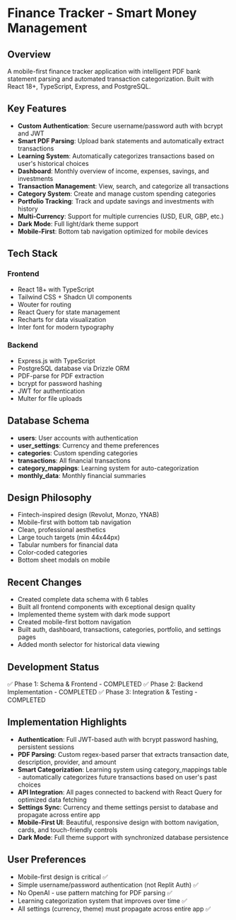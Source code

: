 # Finance Tracker - Smart Money Management

## Overview
A mobile-first finance tracker application with intelligent PDF bank statement parsing and automated transaction categorization. Built with React 18+, TypeScript, Express, and PostgreSQL.

## Key Features
- **Custom Authentication**: Secure username/password auth with bcrypt and JWT
- **Smart PDF Parsing**: Upload bank statements and automatically extract transactions
- **Learning System**: Automatically categorizes transactions based on user's historical choices
- **Dashboard**: Monthly overview of income, expenses, savings, and investments
- **Transaction Management**: View, search, and categorize all transactions
- **Category System**: Create and manage custom spending categories
- **Portfolio Tracking**: Track and update savings and investments with history
- **Multi-Currency**: Support for multiple currencies (USD, EUR, GBP, etc.)
- **Dark Mode**: Full light/dark theme support
- **Mobile-First**: Bottom tab navigation optimized for mobile devices

## Tech Stack

### Frontend
- React 18+ with TypeScript
- Tailwind CSS + Shadcn UI components
- Wouter for routing
- React Query for state management
- Recharts for data visualization
- Inter font for modern typography

### Backend
- Express.js with TypeScript
- PostgreSQL database via Drizzle ORM
- PDF-parse for PDF extraction
- bcrypt for password hashing
- JWT for authentication
- Multer for file uploads

## Database Schema
- **users**: User accounts with authentication
- **user_settings**: Currency and theme preferences
- **categories**: Custom spending categories
- **transactions**: All financial transactions
- **category_mappings**: Learning system for auto-categorization
- **monthly_data**: Monthly financial summaries

## Design Philosophy
- Fintech-inspired design (Revolut, Monzo, YNAB)
- Mobile-first with bottom tab navigation
- Clean, professional aesthetics
- Large touch targets (min 44x44px)
- Tabular numbers for financial data
- Color-coded categories
- Bottom sheet modals on mobile

## Recent Changes
- Created complete data schema with 6 tables
- Built all frontend components with exceptional design quality
- Implemented theme system with dark mode support
- Created mobile-first bottom navigation
- Built auth, dashboard, transactions, categories, portfolio, and settings pages
- Added month selector for historical data viewing

## Development Status
✅ Phase 1: Schema & Frontend - COMPLETED
✅ Phase 2: Backend Implementation - COMPLETED
✅ Phase 3: Integration & Testing - COMPLETED

## Implementation Highlights
- **Authentication**: Full JWT-based auth with bcrypt password hashing, persistent sessions
- **PDF Parsing**: Custom regex-based parser that extracts transaction date, description, provider, and amount
- **Smart Categorization**: Learning system using category_mappings table - automatically categorizes future transactions based on user's past choices
- **API Integration**: All pages connected to backend with React Query for optimized data fetching
- **Settings Sync**: Currency and theme settings persist to database and propagate across entire app
- **Mobile-First UI**: Beautiful, responsive design with bottom navigation, cards, and touch-friendly controls
- **Dark Mode**: Full theme support with synchronized database persistence

## User Preferences
- Mobile-first design is critical ✅
- Simple username/password authentication (not Replit Auth) ✅
- No OpenAI - use pattern matching for PDF parsing ✅
- Learning categorization system that improves over time ✅
- All settings (currency, theme) must propagate across entire app ✅

